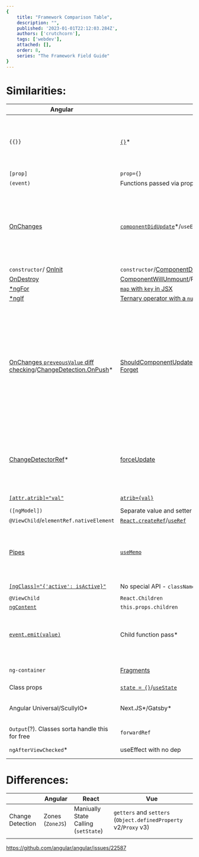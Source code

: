 ```yaml
---
{
    title: "Framework Comparison Table",
    description: "",
    published: '2023-01-01T22:12:03.284Z',
    authors: ['crutchcorn'],
    tags: ['webdev'],
    attached: [],
    order: 8,
    series: "The Framework Field Guide"
}
---
```




# Similarities:

| Angular                                                      | React                                                        | Vue                                                          | Notes                                                        |
| ------------------------------------------------------------ | ------------------------------------------------------------ | ------------------------------------------------------------ | ------------------------------------------------------------ |
| `{{}}`                                                       | [`{}`](https://reactjs.org/docs/introducing-jsx.html#embedding-expressions-in-jsx)* | [`{{}}`](https://vuejs.org/v2/guide/#Declarative-Rendering)  | \* JSX (React) handles this a bit differently than the others. While you can use some JS in Vue and Angular, you can run all JavaScript (JS) within JSX |
| `[prop]`                                                     | `prop={}`                                                    | `v-bind:prop=""`/`:prop=""`                                  |                                                              |
| `(event)`                                                    | Functions passed via props                                   | `v-on:event`/`@event`                                        |                                                              |
| [OnChanges](https://angular.io/api/core/OnChanges)           | [`componentDidUpdate`](https://reactjs.org/docs/react-component.html#componentdidupdate)\*/`useEffect` | [`watch`](https://vuejs.org/v2/guide/computed.html#Watchers)/[`vm.$watch`](https://vuejs.org/v2/api/#vm-watch)**/`watchEffect` | \*This is a bit different. This is called when a render is called. This is because of the differences between local state and not with React/others<br />\*\* This only listens to a single properties and not a list of others |
| `constructor`/ [OnInit](https://angular.io/api/core/OnInit)  | `constructor`/[ComponentDidMount](https://reactjs.org/docs/react-component.html#componentdidmount)/`useEffect(()=>{}, []);` | `created`/`mounted`/`onMounted`                              |                                                              |
| [OnDestroy](https://angular.io/api/core/OnDestroy)           | [ComponentWillUnmount](https://reactjs.org/docs/react-component.html#componentwillunmount)/Return `useEffect` | `beforeDestroy`/`onBeforeDestroy`                            |                                                              |
| [*ngFor](https://angular.io/api/common/NgForOf)              | [`map` with `key` in JSX](https://reactjs.org/docs/lists-and-keys.html) | [`v-for` with key](https://vuejs.org/v2/guide/#Conditionals-and-Loops) |                                                              |
| [*ngIf](https://angular.io/api/common/NgIf)                  | [Ternary operator with a `null`/`undefined` to prevent rendering](https://reactjs.org/docs/conditional-rendering.html) | [`v-if`](https://vuejs.org/v2/guide/#Conditionals-and-Loops) |                                                              |
| [OnChanges `preveousValue` diff checking](https://angular.io/api/core/OnChanges)/[ChangeDetection.OnPush](https://angular.io/api/core/ChangeDetectionStrategy)* | [ShouldComponentUpdate](https://reactjs.org/docs/react-component.html#shouldcomponentupdate)**/[PureComponent](https://reactjs.org/docs/react-api.html#reactpurecomponent)/`React.memo`/[React Forget](https://youtu.be/lGEMwh32soc) |                                                              | * `ChangeDetection.OnPush` does NOT directly do the same thing as `PureComponent` as it pertains to a very specific Angular-only logic. That being said, if you're familiar with `OnPush`. ** In the future React may treat `shouldComponentUpdate()` as a hint rather than a strict directive, and returning false may still result in a re-rendering of the component. |
| [ChangeDetectorRef](https://angular.io/api/core/ChangeDetectorRef)\* | [forceUpdate](https://reactjs.org/docs/react-component.html#forceupdate) | [`vm.$forceUpdate()`](https://vuejs.org/v2/api/#vm-forceUpdate)** | \* This does not guarantee that the component will re-render - see back to differences between Angular and React<br />**Does not apply to children |
| [`[attr.atrib]="val"`](https://angular.io/guide/template-syntax#attribute-binding) | [`atrib={val}`](https://reactjs.org/docs/dom-elements.html)  | [`v-bind:atrib="val"`](https://vuejs.org/v2/guide/#Declarative-Rendering)/`:atrib="val"` |                                                              |
| `([ngModel])`                                                | Separate value and setter function props                     | `v-model`                                                    |                                                              |
| `@ViewChild`/`elementRef.nativeElement`                      | [`React.createRef`](https://reactjs.org/docs/refs-and-the-dom.html)/[`useRef`](https://reactjs.org/docs/hooks-reference.html#useref) | `vm.$el`                                                     |                                                              |
| [Pipes](https://angular.io/guide/pipes)                      | [`useMemo`](https://reactjs.org/docs/hooks-effect.html)      | [`computed`](https://vuejs.org/v2/guide/computed.html)*      | * While Vue computed fields have a similar caching ability to pure Angular pipes, they can also have setters rather than just being used as a data pipe |
| [`[ngClass]="{'active': isActive}"`](https://angular.io/api/common/NgClass) | No special API - `className={}` as with any other prop       | [`v-bind:class="{ active: isActive }"`](https://vuejs.org/v2/guide/class-and-style.html#Object-Syntax) |                                                              |
| `@ViewChild`                                                 | `React.Children`                                             | `ref`/`$vm.refs`                                             |                                                              |
| [`ngContent`](https://angular.io/guide/content-projection)   | `this.props.children`                                        | `slot`                                                       |                                                              |
| [`event.emit(value)`](https://angular.io/guide/component-interaction#parent-listens-for-child-event) | Child function pass*                                         | [`$emit('event', val)`](https://vuejs.org/v2/guide/components.html#Emitting-a-Value-With-an-Event) | *This goes much more inline with the `raise state` logic that React pushes very hard - and is probably the main reason for this |
| `ng-container`                                               | [Fragments](https://reactjs.org/docs/fragments.html)         | Vue 2: BYOF - Bring your own fragments<br />Vue 3: `<template>` |                                                              |
| Class props                                                  | [`state = {}`](https://reactjs.org/docs/state-and-lifecycle.html)/[`useState`](https://reactjs.org/docs/hooks-state.html) | [`data`](https://vuejs.org/v2/guide/instance.html#Data-and-Methods)/`useRef`/`reactive` |                                                              |
| Angular Universal/ScullyIO*                                  | Next.JS\*/Gatsby\*                                           | Nuxt.JS\*                                                    | \* These are unofficial solutions but are the most  popular versions of these concepts |
| `Output`(?). Classes sorta handle this for free              | `forwardRef`                                                 | [`expose`](https://v3.vuejs.org/api/composition-api.html#setup) |                                                              |
| `ngAfterViewChecked`*                                        | useEffect with no dep                                        | `updated` lifecycle method                                   | * More like "when every diff is checked"                     |



# Differences:


|                  | Angular          | React                                | Vue                                                          |
| ---------------- | ---------------- | ------------------------------------ | ------------------------------------------------------------ |
| Change Detection | Zones (`ZoneJS`) | Maniually State Calling (`setState`) | `getters` and `setters` (`Object.definedProperty` v2/`Proxy` v3) |
|                  |                  |                                      |                                                              |

https://github.com/angular/angular/issues/22587
